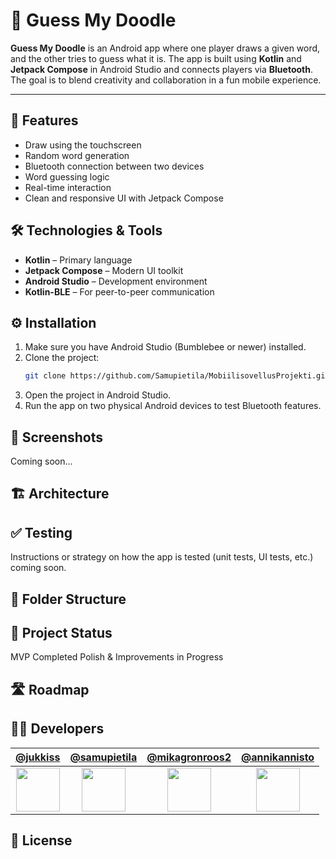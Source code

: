 # 🎨 Guess My Doodle

**Guess My Doodle** is an Android app where one player draws a given word, and the other tries to guess what it is. The app is built using **Kotlin** and **Jetpack Compose** in Android Studio and connects players via **Bluetooth**. The goal is to blend creativity and collaboration in a fun mobile experience.

---

## 📱 Features

- Draw using the touchscreen
- Random word generation
- Bluetooth connection between two devices
- Word guessing logic
- Real-time interaction
- Clean and responsive UI with Jetpack Compose


## 🛠️ Technologies & Tools

- **Kotlin** – Primary language
- **Jetpack Compose** – Modern UI toolkit
- **Android Studio** – Development environment
- **Kotlin-BLE** – For peer-to-peer communication


## ⚙️ Installation

1. Make sure you have Android Studio (Bumblebee or newer) installed.
2. Clone the project:
   ```bash
   git clone https://github.com/Samupietila/MobiilisovellusProjekti.git
3. Open the project in Android Studio.
4. Run the app on two physical Android devices to test Bluetooth features.
   

## 📸 Screenshots

Coming soon...


## 🏗️ Architecture


## ✅ Testing

Instructions or strategy on how the app is tested (unit tests, UI tests, etc.) coming soon.


## 📂 Folder Structure


## 🚧 Project Status
MVP Completed
Polish & Improvements in Progress

## 🛣️ Roadmap

## 👨‍💻 Developers

| [@jukkiss](https://github.com/jukkiss) | [@samupietila](https://github.com/samupietila) | [@mikagronroos2](https://github.com/mikagronroos2) | [@annikannisto](https://github.com/annikannisto) |
|:--:|:--:|:--:|:--:|
| <img src="https://github.com/jukkiss.png" width="70" height="70"> | <img src="https://github.com/samupietila.png" width="70" height="70"> | <img src="https://github.com/mikagronroos2.png" width="70" height="70"> | <img src="https://github.com/annikannisto.png" width="70" height="70"> |


## 📄 License



